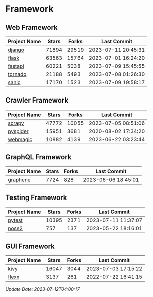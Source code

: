 # Framework

## Web Framework
| Project Name | Stars | Forks | Last Commit |
| ------------ | ----- | ----- | ----------- |
| [django](https://github.com/django/django) | 71894 | 29519 | 2023-07-11 20:45:31 |
| [flask](https://github.com/pallets/flask) | 63563 | 15764 | 2023-07-01 16:24:20 |
| [fastapi](https://github.com/tiangolo/fastapi) | 60221 | 5038 | 2023-07-09 15:45:55 |
| [tornado](https://github.com/tornadoweb/tornado) | 21188 | 5493 | 2023-07-08 01:26:30 |
| [sanic](https://github.com/sanic-org/sanic) | 17170 | 1523 | 2023-07-09 19:58:17 |

## Crawler Framework
| Project Name | Stars | Forks | Last Commit |
| ------------ | ----- | ----- | ----------- |
| [scrapy](https://github.com/scrapy/scrapy) | 47772 | 10055 | 2023-07-05 08:51:06 |
| [pyspider](https://github.com/binux/pyspider) | 15951 | 3681 | 2020-08-02 17:34:20 |
| [webmagic](https://github.com/code4craft/webmagic) | 10882 | 4139 | 2023-06-22 03:23:44 |

## GraphQL Framework
| Project Name | Stars | Forks | Last Commit |
| ------------ | ----- | ----- | ----------- |
| [graphene](https://github.com/graphql-python/graphene) | 7724 | 828 | 2023-06-06 18:45:01 |

## Testing Framework
| Project Name | Stars | Forks | Last Commit |
| ------------ | ----- | ----- | ----------- |
| [pytest](https://github.com/pytest-dev/pytest) | 10395 | 2371 | 2023-07-11 11:37:07 |
| [nose2](https://github.com/nose-devs/nose2) | 757 | 137 | 2023-05-22 18:16:01 |

## GUI Framework
| Project Name | Stars | Forks | Last Commit |
| ------------ | ----- | ----- | ----------- |
| [kivy](https://github.com/kivy/kivy) | 16047 | 3044 | 2023-07-03 17:15:22 |
| [flexx](https://github.com/flexxui/flexx) | 3137 | 261 | 2022-07-22 16:41:15 |

*Update Date: 2023-07-12T04:00:17*